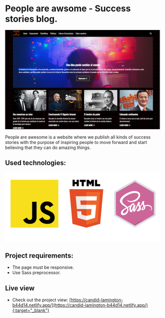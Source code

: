 # People are awsome - Success stories blog.

![Foto principal page](./imagenes/Foto-principal-page.PNG)

People are awesome is a website where we publish all kinds of success stories with the purpose of inspiring people to move forward and start believing that they can do amazing things.


## Used technologies:
![Used tecnologies](./imagenes/used-tecnologies.png)


## Project requirements:
- The page must be responsive.
- Use Sass preprocessor.


## Live view

- Check out the project view: [https://candid-lamington-b44d14.netlify.app/](https://candid-lamington-b44d14.netlify.app/){:target="_blank"}
